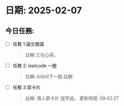 # 日期: 2025-02-07
## 今日任務:
- [ ] 任務 1:論文閱讀
  > 註解:三句心得。
- [ ] 任務 2: leetcode 一題
  > 註解: bilibili下一題
  > 註解: 
- [ ] 任務 3:寫卡片
  > 註解: 情人節卡片 提早過。
更新時間: 09:42:27
